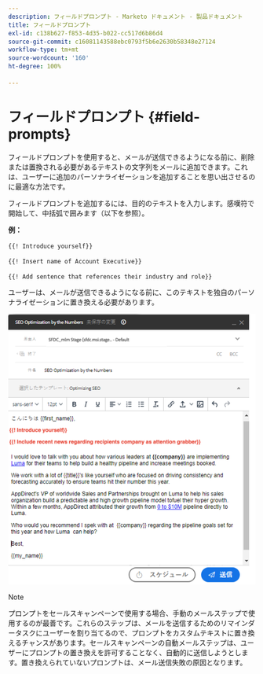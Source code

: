 ```yaml
---
description: フィールドプロンプト - Marketo ドキュメント - 製品ドキュメント
title: フィールドプロンプト
exl-id: c138b627-f853-4d35-b022-cc517d6b86d4
source-git-commit: c16081143588ebc0793f5b6e2630b58348e27124
workflow-type: tm+mt
source-wordcount: '160'
ht-degree: 100%

---
```


# フィールドプロンプト {#field-prompts}

フィールドプロンプトを使用すると、メールが送信できるようになる前に、削除または置換される必要があるテキストの文字列をメールに追加できます。これは、ユーザーに追加のパーソナライゼーションを追加することを思い出させるのに最適な方法です。

フィールドプロンプトを追加するには、目的のテキストを入力します。感嘆符で開始して、中括弧で囲みます（以下を参照）。

**例：**

`{{! Introduce yourself}}`

`{{! Insert name of Account Executive}}`

`{{! Add sentence that references their industry and role}}`

<p>ユーザーは、メールが送信できるようになる前に、このテキストを独自のパーソナライゼーションに置き換える必要があります。

![](assets/field-prompts-1.png)

>[!NOTE]
>
>プロンプトをセールスキャンペーンで使用する場合、手動のメールステップで使用するのが最善です。これらのステップは、メールを送信するためのリマインダータスクにユーザーを割り当てるので、プロンプトをカスタムテキストに置き換えるチャンスがあります。セールスキャンペーンの自動メールステップは、ユーザーにプロンプトの置き換えを許可することなく、自動的に送信しようとします。置き換えられていないプロンプトは、メール送信失敗の原因となります。
